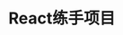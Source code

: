 
# React练手项目
<!--
 * @Descripttion: 注释
 * @Author: 朱海华
 * @Date: 2020-03-19 22:00:00
 * @LastEditTime: 2020-03-29 17:56:33
 -->